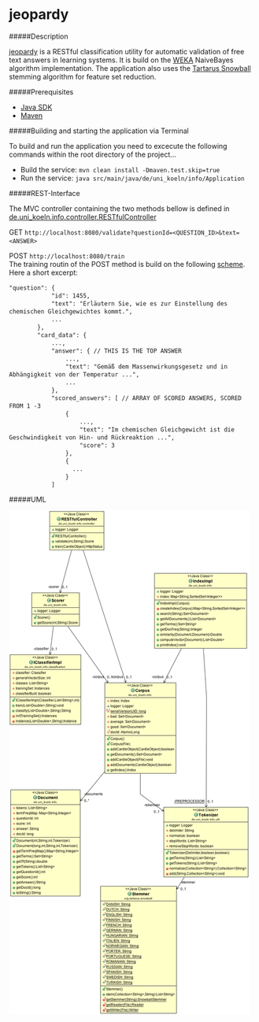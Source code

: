 # jeopardy

#####Description

[jeopardy](https://github.com/matana/jeopardy) is a RESTful classification utility for automatic validation of free text answers in learning systems. It is build on the [WEKA](http://www.cs.waikato.ac.nz/ml/weka/) NaiveBayes algorithm implementation. The application also uses the [Tartarus Snowball](http://snowball.tartarus.org/) stemming algorithm for feature set reduction.

#####Prerequisites

* [Java SDK](http://www.oracle.com/technetwork/java/javase/downloads/index.html)
* [Maven](http://maven.apache.org/download.cgi)

#####Building and starting the application via Terminal

To build and run the application you need to excecute the following commands within the root directory of the project...

* Build the service: ```mvn clean install -Dmaven.test.skip=true``` 
* Run the service: ```java src/main/java/de/uni_koeln/info/Application```

#####REST-Interface

The MVC controller containing the two methods bellow is defined in   [de.uni_koeln.info.controller.RESTfulController](https://github.com/matana/jeopardy/blob/master/src/main/java/de/uni_koeln/info/controller/RESTfulController.java)

GET `http://localhost:8080/validate?questionId=<QUESTION_ID>&text=<ANSWER>`

POST `http://localhost:8080/train`    
The training routin of the POST method is build on the following [scheme](https://github.com/matana/jeopardy/blob/master/freetext.json). Here a short excerpt:    

```
"question": {
            "id": 1455,
            "text": "Erläutern Sie, wie es zur Einstellung des chemischen Gleichgewichtes kommt.",
            ...
        },
        "card_data": {
            ...,
            "answer": { // THIS IS THE TOP ANSWER
                ...,
                "text": "Gemäß dem Massenwirkungsgesetz und in Abhängigkeit von der Temperatur ...",
                ...
            },
            "scored_answers": [ // ARRAY OF SCORED ANSWERS, SCORED FROM 1 -3
                {
                    ...,
                    "text": "Im chemischen Gleichgewicht ist die Geschwindigkeit von Hin- und Rückreaktion ...",
                    "score": 3
                },
                { 
                  ...
                }
            ]
```

#####UML

![alt tag](https://raw.githubusercontent.com/matana/jeopardy/master/classDiagram.png)
